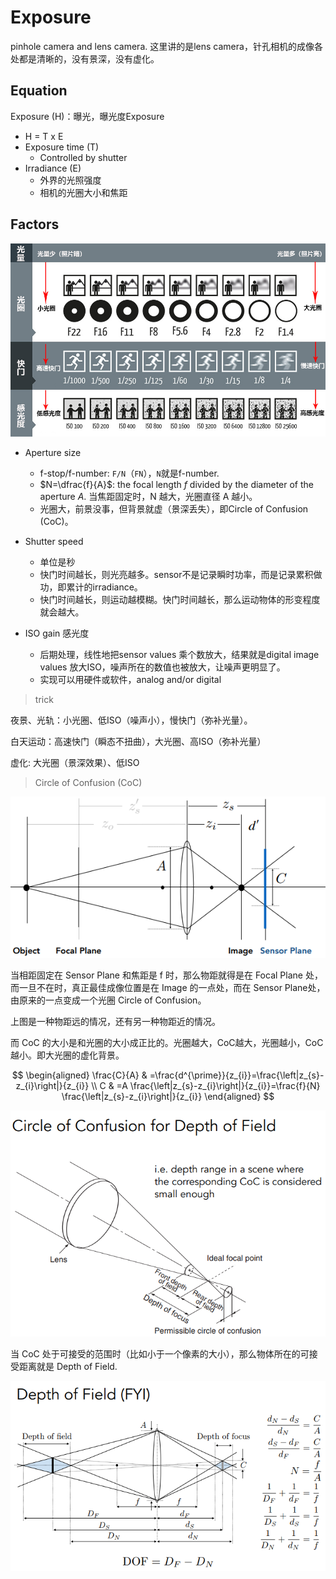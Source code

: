 
# Exposure

pinhole camera and lens camera. 这里讲的是lens camera，针孔相机的成像各处都是清晰的，没有景深，没有虚化。
## Equation
Exposure (H)：曝光，曝光度Exposure
- H = T x E 
- Exposure time (T) 
    - Controlled by shutter 
- Irradiance (E) 
    - 外界的光照强度
    - 相机的光圈大小和焦距

## Factors
![图 5](./images/c08c28b5d888efa67e0d5ebec3f955bc702ec03a701bbf95a2f38db9b4d6d40b.png)  

- Aperture size 
    - f-stop/f-number: `F/N`（`FN`），`N`就是f-number.
    - $N=\dfrac{f}{A}$: the focal length $f$ divided by the diameter of the aperture $A$. 当焦距固定时，N 越大，光圈直径 A 越小。
    - 光圈大，前景没事，但背景就虚（景深丢失），即Circle of Confusion (CoC)。

- Shutter speed 
    - 单位是秒
    - 快门时间越长，则光亮越多。sensor不是记录瞬时功率，而是记录累积做功，即累计的irradiance。
    - 快门时间越长，则运动越模糊。快门时间越长，那么运动物体的形变程度就会越大。

- ISO gain 感光度
    - 后期处理，线性地把sensor values 乘个数放大，结果就是digital image values
      放大ISO，噪声所在的数值也被放大，让噪声更明显了。 
    - 实现可以用硬件或软件，analog and/or digital


> trick

夜景、光轨：小光圈、低ISO（噪声小），慢快门（弥补光量）。

白天运动：高速快门（瞬态不扭曲），大光圈、高ISO（弥补光量）

虚化: 大光圈（景深效果）、低ISO

> Circle of Confusion (CoC)

![图 6](./images/cd61ec85fcc50bfbe68e3197b2458c13843185edd6e646e14bcd4fcc02ee16e4.png)  

当相距固定在 Sensor Plane 和焦距是 f 时，那么物距就得是在 Focal Plane 处，而一旦不在时，真正最佳成像位置是在 Image 的一点处，而在 Sensor Plane处，由原来的一点变成一个光圈 Circle of Confusion。

上图是一种物距远的情况，还有另一种物距近的情况。

而 CoC 的大小是和光圈的大小成正比的。光圈越大，CoC越大，光圈越小，CoC 越小。即大光圈的虚化背景。


$$
\begin{aligned}
\frac{C}{A} & =\frac{d^{\prime}}{z_{i}}=\frac{\left|z_{s}-z_{i}\right|}{z_{i}} 
\\ C & =A \frac{\left|z_{s}-z_{i}\right|}{z_{i}}=\frac{f}{N} \frac{\left|z_{s}-z_{i}\right|}{z_{i}}
\end{aligned}
$$


![图 7](./images/3ac794b9caf64cbaf843884499a8363ae1f5e60d5db1c3cd9732c9b25f3d7011.png)  

当 CoC 处于可接受的范围时（比如小于一个像素的大小），那么物体所在的可接受距离就是 Depth of Field.

![图 8](./images/40a068ca07de5a2aa0a30eec3f51dbd582afb47094cf4f254e9db3e398367817.png)  